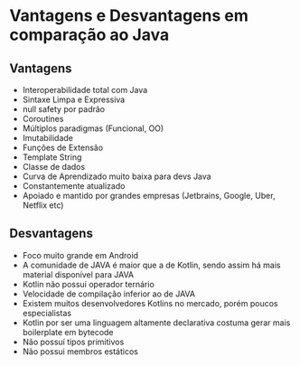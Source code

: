 # Vantagens e Desvantagens em comparação ao Java

## Vantagens

* Interoperabilidade total com Java
* Sintaxe Limpa e Expressiva
* null safety por padrão
* Coroutines
* Múltiplos paradigmas (Funcional, OO)
* Imutabilidade
* Funções de Extensão
* Template String
* Classe de dados
* Curva de Aprendizado muito baixa para devs Java
* Constantemente atualizado
* Apoiado e mantido por grandes empresas (Jetbrains, Google, Uber, Netflix etc)

## Desvantagens

* Foco muito grande em Android
* A comunidade de JAVA é maior que a de Kotlin, sendo assim há mais material disponível para JAVA
* Kotlin não possuí operador ternário
* Velocidade de compilação inferior ao de JAVA
* Existem muitos desenvolvedores Kotlins no mercado, porém poucos especialistas
* Kotlin por ser uma linguagem altamente declarativa costuma gerar mais boilerplate em bytecode
* Não possuí tipos primitivos
* Não possui membros estáticos